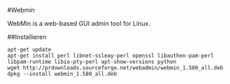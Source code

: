 #Webmin

WebMin is a web-based GUI admin tool for Linux.

##Installieren

    apt-get update
    apt-get install perl libnet-ssleay-perl openssl libauthen-pam-perl libpam-runtime libio-pty-perl apt-show-versions python
    wget http://prdownloads.sourceforge.net/webadmin/webmin_1.580_all.deb
    dpkg --install webmin_1.580_all.deb

